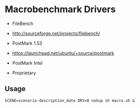 Macrobenchmark Drivers
=====

 - FileBench
  - http://sourceforge.net/projects/filebench/

 - PostMark 1.53
  - https://launchpad.net/ubuntu/+source/postmark

 - PostMark Intel
  - Proprietary


Usage
-----

 `SCENE=scenario-description_date DRY=0 nohup sh macro.sh &`

